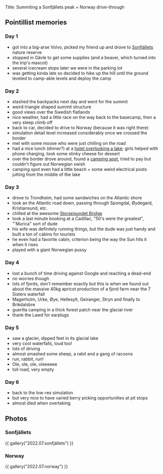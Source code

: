 Title: Summiting a Sonfjällets peak + Norway drive-through

## Pointillist memories

### Day 1
* got into a big-arse Volvo, picked my friend up and drove to [Sonfjällets](https://www.google.com/maps/place/Parkering+Sonfj%C3%A4llets+Nationalpark/@62.2066692,11.3396204,8.67z/data=!4m13!1m7!3m6!1s0x4613db49feb63f81:0xda2799d4288ffec7!2sKristiansund,+Norway!3b1!8m2!3d63.1103346!4d7.7280789!3m4!1s0x466ed76d2fa51f53:0x3608bd9d3332e237!8m2!3d62.3173348!4d13.5643988) nature reserve
* stopped in Gävle to get some supplies (and a beaver, which turned into the trip's mascot)
* several icecream stops later we were in the parking lot
* was getting kinda late so decided to hike up the hill until the ground leveled to camp-able levels and deploy the camp

### Day 2
* stashed the backpacks next day and went for the summit
* weird triangle shaped summit structure
* good views over the Swedish flatlands
* nice weather, had a little race on the way back to the basecamp, then a very steep climb off
* back to car, decided to drive to Norway (because it was right there)
* simulation detail level increased considerably once we crossed the border
* met with some moose who were just chilling on the road
* had a nice lunch (dinner?) at a [hotel overlooking a lake](https://www.google.com/maps/place/Skarvruets+H%C3%B6gfj%C3%A4llshotell/@62.2066692,11.3396204,8.67z/data=!4m16!1m7!3m6!1s0x4613db49feb63f81:0xda2799d4288ffec7!2sKristiansund,+Norway!3b1!8m2!3d63.1103346!4d7.7280789!3m7!1s0x466c1dc9152fa82f:0xbc7eb023de83de15!5m2!4m1!1i2!8m2!3d62.5392445!4d12.408371); girls helped with phone charging, took some stinky cheese for dessert
* over the border drove around, found a [camping spot](https://www.google.com/maps/place/62%C2%B041'27.7%22N+11%C2%B028'07.8%22E/@62.733382,10.7766849,10.38z/data=!4m13!1m7!3m6!1s0x4613db49feb63f81:0xda2799d4288ffec7!2sKristiansund,+Norway!3b1!8m2!3d63.1103346!4d7.7280789!3m4!1s0x0:0xb7992aea3af5d4fd!8m2!3d62.6910414!4d11.4688683), tried to pay but couldn't figure out Norwegian swish
* camping spot even had a little beach + some weird electrical posts jutting from the middle of the lake

### Day 3
* drove to Trondheim, had some sandwiches on the Atlantic shore
* took an the Atlantic road down, passing through Spongdal, Øydegard, Kristiansund, etc.
* chilled at the awesome [Storseisundet Bridge](https://www.google.com/maps/place/Storseisundet+Bridge/@63.0270044,7.927473,9.46z/data=!4m13!1m7!3m6!1s0x4612d32b233dd8a3:0xa805a3c934506949!2s7074+Spongdal,+Norway!3b1!8m2!3d63.3556326!4d10.166428!3m4!1s0x4611600bdf7b89cd:0x21078c12f9de5428!8m2!3d63.0165899!4d7.3528747)
* took a last minute booking at a Cadillac, "50's were the greatest", "'Murica" sort of dude
* his wife was definitely running things, but the dude was just handy and built a ton of cabins for tourists
* he even had a favorite cabin, criterion being the way the Sun hits it when it rises
* played with a giant Norwegian pussy

### Day 4
* lost a bunch of time driving against Google and reaching a dead-end
* no worries though
* lots of fjords, don't remember exactly but this is when we found out about the massive 40kg apricot production of a fjord farm near the 7 Sisters waterfall
* Magerholm, Urke, Øye, Hellesylt, Geiranger, Stryn and finally to Brikdalsbre
* guerilla camping in a thick forest patch near the glacial river
* thank the Lawd for earplugs

### Day 5
* saw a glacier, dipped feet in its glacial lake
* very cool waterfalls, loud too!
* lots of driving
* almost smashed some sheep, a rabit and a gang of racoons
* run, rabbit, run!
* Ole, ole, ole, oleeeeee
* toll road, very empty

### Day 6
* back to the low-res simulation
* but very nice to have varied berry picking opportunities at pit stops
* almost died when overtaking

## Photos

### Sonfjällets

{{ gallery("2022.07.sonfjällets") }}

### Norway

{{ gallery("2022.07.norway") }}
